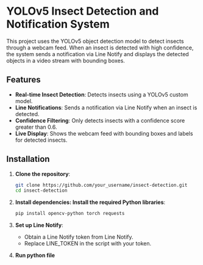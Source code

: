 # YOLOv5 Insect Detection and Notification System

This project uses the YOLOv5 object detection model to detect insects through a webcam feed. When an insect is detected with high confidence, the system sends a notification via Line Notify and displays the detected objects in a video stream with bounding boxes.

## Features
- **Real-time Insect Detection**: Detects insects using a YOLOv5 custom model.
- **Line Notifications**: Sends a notification via Line Notify when an insect is detected.
- **Confidence Filtering**: Only detects insects with a confidence score greater than 0.6.
- **Live Display**: Shows the webcam feed with bounding boxes and labels for detected insects.

## Installation

1. **Clone the repository**:
   ```bash
   git clone https://github.com/your_username/insect-detection.git
   cd insect-detection

2. **Install dependencies: Install the required Python libraries**:
   ```bash
   pip install opencv-python torch requests

3. **Set up Line Notify**:
   - Obtain a Line Notify token from Line Notify.
   - Replace LINE_TOKEN in the script with your token.
  
4. **Run python file**
